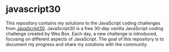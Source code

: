# javascript30

This repository contains my solutions to the JavaScript coding challenges from [JavaScript30](https://javascript30.com). JavaScript30 is a free 30-day vanilla JavaScript coding challenge created by Wes Bos. Each day, a new challenge is introduced, focusing on different aspects of JavaScript. The goal of this repository is to document my progress and share my solutions with the community.
